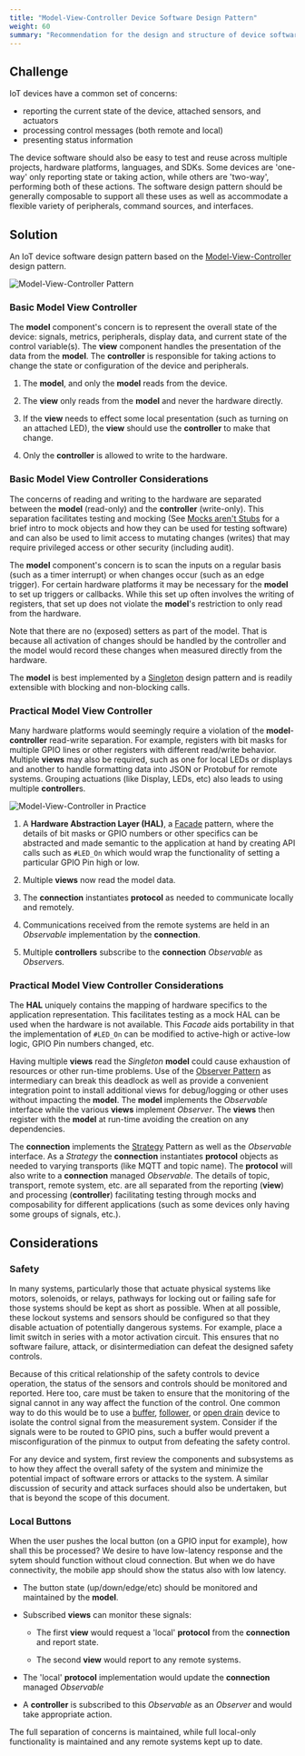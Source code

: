```yaml
---
title: "Model-View-Controller Device Software Design Pattern"
weight: 60
summary: "Recommendation for the design and structure of device software"
---
```


## Challenge

IoT devices have a common set of concerns:

* reporting the current state of the device, attached sensors, and actuators
* processing control messages (both remote and local)
* presenting status information

The device software should also be easy to test and reuse across multiple projects, hardware platforms, languages, and SDKs. Some devices are 'one-way' only reporting state or taking action, while others are 'two-way', performing both of these actions. The software design pattern should be generally composable to support all these uses as well as accommodate a flexible variety of peripherals, command sources, and interfaces. 

## Solution

An IoT device software design pattern based on the [Model-View-Controller](https://en.wikipedia.org/wiki/Model%E2%80%93view%E2%80%93controller) design pattern.

![Model-View-Controller Pattern](MVC-UML.png) 

### Basic Model View Controller

The **model** component's concern is to represent the overall state of the device: signals, metrics, peripherals, display data, and current state of the control variable(s). The **view** component handles the presentation of the data from the **model**. The **controller** is responsible for taking actions to change the state or configuration of the device and peripherals.

1. The **model**, and only the **model** reads from the device.

2. The **view** only reads from the **model** and never the hardware directly. 

3. If the **view** needs to effect some local presentation (such as turning on an attached LED), the **view** should use the **controller** to make that change.

4. Only the **controller** is allowed to write to the hardware. 

### Basic Model View Controller Considerations

The concerns of reading and writing to the hardware are separated between the **model** (read-only) and the **controller** (write-only). This separation facilitates testing and mocking (See [Mocks aren't Stubs](https://martinfowler.com/articles/mocksArentStubs.html) for a brief intro to mock objects and how they can be used for testing software) and can also be used to limit access to mutating changes (writes) that may require privileged access or other security (including audit).

The **model** component's concern is to scan the inputs on a regular basis (such as a timer interrupt) or when changes occur (such as an edge trigger). For certain hardware platforms it may be necessary for the **model** to set up triggers or callbacks. While this set up often involves the writing of registers, that set up does not violate the **model**'s restriction to only read from the hardware. 

Note that there are no (exposed) setters as part of the model. That is because all activation of changes should be handled by the controller and the model would record these changes when measured directly from the hardware.

The **model** is best implemented by a [Singleton](https://en.wikipedia.org/wiki/Singleton_pattern) design pattern and is readily extensible with blocking and non-blocking calls.

### Practical Model View Controller

Many hardware platforms would seemingly require a violation of the **model**-**controller** read-write separation. For example, registers with bit masks for multiple GPIO lines or other registers with different read/write behavior. Multiple **views** may also be required, such as one for local LEDs or displays and another to handle formatting data into JSON or Protobuf for remote systems. Grouping actuations (like Display, LEDs, etc) also leads to using multiple **controller**s. 

![Model-View-Controller in Practice](PracMVC.png) 

1. A **Hardware Abstraction Layer (HAL)**, a [Facade](https://en.wikipedia.org/wiki/Facade_pattern) pattern, where the details of bit masks or GPIO numbers or other specifics can be abstracted and made semantic to the application at hand by creating API calls such as `#LED_On` which would wrap the functionality of setting a particular GPIO Pin high or low.

2. Multiple **views** now read the model data. 

3. The **connection** instantiates **protocol** as needed to communicate locally and remotely.

4. Communications received from the remote systems are held in an _Observable_ implementation by the **connection**.

5. Multiple **controllers** subscribe to the **connection** _Observable_ as *Observer*s. 

### Practical Model View Controller Considerations

The **HAL** uniquely contains the mapping of hardware specifics to the application representation. This facilitates testing as a mock HAL can be used when the hardware is not available. This _Facade_ aids portability in that the implementation of `#LED_On` can be modified to active-high or active-low logic, GPIO Pin numbers changed, etc.

Having multiple **views** read the _Singleton_ **model** could cause exhaustion of resources or other run-time problems. Use of the [Observer Pattern](https://en.wikipedia.org/wiki/Observer_pattern) as intermediary can break this deadlock as well as provide a convenient integration point to install additional views for debug/logging or other uses without impacting the **model**. The **model** implements the _Observable_ interface while the various **views** implement _Observer_. The **views** then register with the **model** at run-time avoiding the creation on any dependencies.

The **connection** implements the [Strategy](https://en.wikipedia.org/wiki/Strategy_pattern) Pattern as well as the _Observable_ interface. As a _Strategy_ the **connection** instantiates **protocol** objects as needed to varying transports (like MQTT and topic name). The **protocol** will also write to a **connection** managed _Observable_. The details of topic, transport, remote system, etc. are all separated from the reporting (**view**) and processing (**controller**) facilitating testing through mocks and composability for different applications (such as some devices only having some groups of signals, etc.).

## Considerations

### Safety

In many systems, particularly those that actuate physical systems like motors, solenoids, or relays, pathways for locking out or failing safe for those systems should be kept as short as possible. When at all possible, these lockout systems and sensors should be configured so that they disable actuation of potentially dangerous systems. For example, place a limit switch in series with a motor activation circuit. This ensures that no software failure, attack, or disintermediation can defeat the designed safety controls.

Because of this critical relationship of the safety controls to device operation, the status of the sensors and controls should be monitored and reported. Here too, care must be taken to ensure that the monitoring of the signal cannot in any way affect the function of the control. One common way to do this would be to use a [buffer](https://electronics.stackexchange.com/questions/150967/what-are-input-output-buffers-for-pads), [follower](https://www.thecoderscorner.com/electronics/microcontrollers/psu-control/64-buffering-an-arduino-output-pin-for-more-power/), or [open drain](https://embeddedartistry.com/blog/2018/06/04/demystifying-microcontroller-gpio-settings/) device to isolate the control signal from the measurement system. Consider if the signals were to be routed to GPIO pins, such a buffer would prevent a misconfiguration of the pinmux to output from defeating the safety control.

For any device and system, first review the components and subsystems as to how they affect the overall safety of the system and minimize the potential impact of software errors or attacks to the system. A similar discussion of security and attack surfaces should also be undertaken, but that is beyond the scope of this document.

### Local Buttons

When the user pushes the local button (on a GPIO input for example), how shall this be processed? We desire to have low-latency response and the sytem should function without cloud connection. But when we do have connectivity, the mobile app should show the status also with low latency.

* The button state (up/down/edge/etc) should be monitored and maintained by the **model**.
* Subscribed **views** can monitor these signals:

  * The first **view** would request a 'local' **protocol** from the **connection** and report state.

  * The second **view** would report to any remote systems.

* The 'local' **protocol** implementation would update the **connection** managed _Observable_
* A **controller** is subscribed to this *Observable* as an *Observer* and would take appropriate action.  

The full separation of concerns is maintained, while full local-only functionality is maintained and any remote systems kept up to date.
